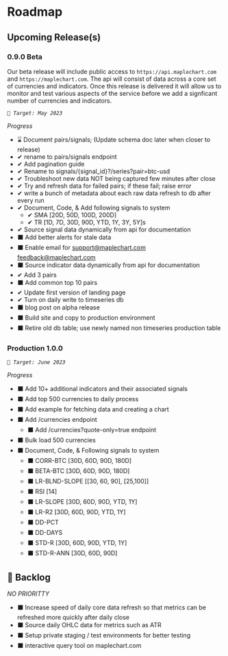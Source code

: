 # Roadmap

## Upcoming Release(s)

### 0.9.0 Beta

Our beta release will include public access to `https://api.maplechart.com` and `https://maplechart.com`. The api will consist of data across a core set of currencies and indicators. Once this release is delivered it will allow us to monitor and test various aspects of the service before we add a signficant number of currencies and indicators.

_`🎯 Target: May 2023`_

_Progress_

* ⌛ Document pairs/signals; (Update schema doc later when closer to release)
* ✔ rename to pairs/signals endpoint
* ✔ Add pagination guide
* ✔ Rename to signals/{signal_id}?/series?pair=btc-usd
* ✔ Troubleshoot new data NOT being captured few minutes after close
* ✔ Try and refresh data for failed pairs; if these fail; raise error
* ✔ write a bunch of metadata about each raw data refresh to db after every run
* ✔ Document, Code, & Add following signals to system
  * ✔ SMA [20D, 50D, 100D, 200D]
  * ✔ TR [1D, 7D, 30D, 90D, YTD, 1Y, 3Y, 5Y]s
* ✔ Source signal data dynamically from api for documentation
* ⬛ Add better alerts for stale data
* ⬛ Enable email for support@maplechart.com feedback@maplechart.com
* ⬛ Source indicator data dynamically from api for documentation
* ✔ Add 3 pairs
* ⬛ Add common top 10 pairs
* ✔ Update first version of landing page
* ✔ Turn on daily write to timeseries db
* ⬛ blog post on alpha release
* ⬛ Build site and copy to production environment
* ⬛ Retire old db table; use newly named non timeseries production table

### Production 1.0.0

_`🎯 Target: June 2023`_

_Progress_

* ⬛ Add 10+ additional indicators and their associated signals
* ⬛ Add top 500 currencies to daily process
* ⬛ Add example for fetching data and creating a chart
* ⬛ Add /currencies endpoint
  * ⬛ Add /currencies?quote-only=true endpoint
* ⬛ Bulk load 500 currencies
* ⬛ Document, Code, & Following signals to system
  * ⬛ CORR-BTC [30D, 60D, 90D, 180D]
  * ⬛ BETA-BTC [30D, 60D, 90D, 180D]
  * ⬛ LR-BLND-SLOPE [[30, 60, 90], [25,100]]
  * ⬛ RSI [14]
  * ⬛ LR-SLOPE [30D, 60D, 90D, YTD, 1Y]
  * ⬛ LR-R2 [30D, 60D, 90D, YTD, 1Y]
  * ⬛ DD-PCT
  * ⬛ DD-DAYS
  * ⬛ STD-R [30D, 60D, 90D, YTD, 1Y]
  * ⬛ STD-R-ANN [30D, 60D, 90D]

## 📌 Backlog

_NO PRIORITTY_

* ⬛ Increase speed of daily core data refresh so that metrics can be refreshed more quickly after daily close
* ⬛ Source daily OHLC data for metrics such as ATR
* ⬛ Setup private staging / test environments for better testing
* ⬛ interactive query tool on maplechart.com